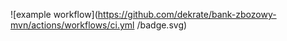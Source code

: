 ![example workflow](https://github.com/dekrate/bank-zbozowy-mvn/actions/workflows/ci.yml
/badge.svg)

